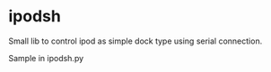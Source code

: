 ipodsh
======

Small lib to control ipod as simple dock type using serial connection.

Sample in ipodsh.py

